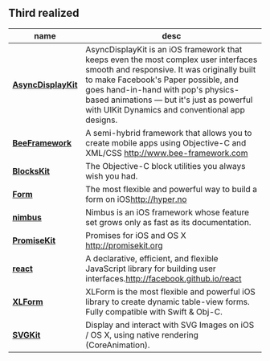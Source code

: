 ## Third realized

 name | desc |
------|------|
**[AsyncDisplayKit](https://github.com/facebook/AsyncDisplayKit)** | AsyncDisplayKit is an iOS framework that keeps even the most complex user interfaces smooth and responsive. It was originally built to make Facebook's Paper possible, and goes hand-in-hand with pop's physics-based animations — but it's just as powerful with UIKit Dynamics and conventional app designs.
**[BeeFramework](http://github.com/gavinkwoe/BeeFramework)** | A semi-hybrid framework that allows you to create mobile apps using Objective-C and XML/CSS <http://www.bee-framework.com>
**[BlocksKit](https://github.com/zwaldowski/BlocksKit)** | The Objective-C block utilities you always wish you had.
**[Form](https://github.com/hyperoslo/Form)**|The most flexible and powerful way to build a form on iOS<http://hyper.no>
**[nimbus](https://github.com/jverkoey/nimbus)** | Nimbus is an iOS framework whose feature set grows only as fast as its documentation.
**[PromiseKit](https://github.com/mxcl/PromiseKit)** |Promises for iOS and OS X <http://promisekit.org>
**[react](https://github.com/facebook/react)** | A declarative, efficient, and flexible JavaScript library for building user interfaces.<http://facebook.github.io/react>
**[XLForm](https://github.com/xmartlabs/XLForm)** | XLForm is the most flexible and powerful iOS library to create dynamic table-view forms. Fully compatible with Swift & Obj-C.
**[SVGKit](https://github.com/SVGKit/SVGKit)** | Display and interact with SVG Images on iOS / OS X, using native rendering (CoreAnimation).
